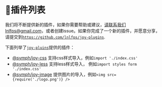 
# 插件列表

我们将不断提供新的插件，如果你需要帮助或建议，请联系我们lnlfps@gmail.com，或者创建issue。如果你完成了一个新的插件，并愿意分享，请提交到[`https://github.com/lnlfps/joy-plugins`](https://github.com/lnlfps/joy-plugins). 


下面列举了[`joy-pluins`](https://github.com/lnlfps/joy-plugins)提供的插件：
- [@symph/joy-css](https://github.com/lnlfps/joy-plugins/tree/master/packages/joy-css) 支持css样式导入，例如`import './index.css'`
- [@symph/joy-less](https://github.com/lnlfps/joy-plugins/tree/master/packages/joy-less) 支持less样式导入， 例如`import styles form './index.css'`
- [@symph/joy-image](https://github.com/lnlfps/joy-plugins/tree/master/packages/joy-image) 提供图片的导入，例如`<img src={require('./logo.png')} />`

